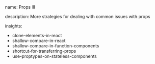 name: Props III

description: More strategies for dealing with common issues with props

insights:
  - clone-elements-in-react
  - shallow-compare-in-react
  - shallow-compare-in-function-components
  - shortcut-for-transferring-props
  - use-proptypes-on-stateless-components
 
